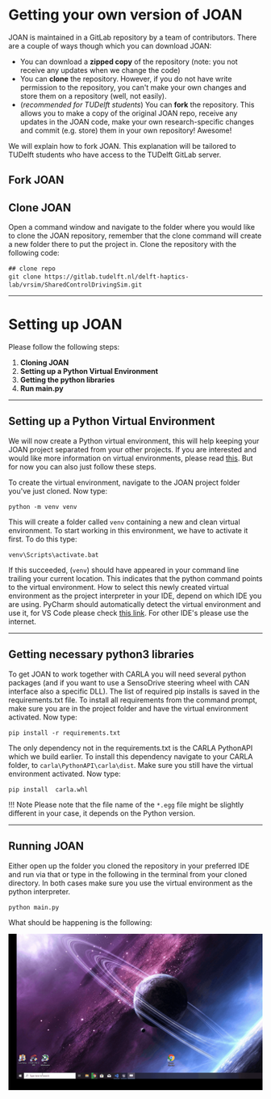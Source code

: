 # Getting your own version of JOAN

JOAN is maintained in a GitLab repository by a team of contributors. There are a couple of ways though which you can download JOAN:

- You can download a __zipped copy__ of the repository (note: you not receive any updates when we change the code)
- You can __clone__ the repository. However, if you do not have write permission to the repository, you can't make your own changes and store them on a repository (well, not easily).
- (_recommended for TUDelft students_) You can __fork__ the repository. This allows you to make a copy of the original JOAN repo, receive any updates in the JOAN code, make your own research-specific changes and commit (e.g. store) them in your own repository! Awesome!

We will explain how to fork JOAN. This explanation will be tailored to TUDelft students who have access to the TUDelft GitLab server.

## Fork JOAN


## Clone JOAN
Open a command window and navigate to the folder where you would like to clone the JOAN repository, remember that the clone command will create a new folder there to put the project in. 
Clone the repository with the following code:

    ## clone repo
    git clone https://gitlab.tudelft.nl/delft-haptics-lab/vrsim/SharedControlDrivingSim.git

---
# Setting up JOAN
Please follow the following steps:

1. __Cloning JOAN__
2. __Setting up a Python Virtual Environment__
3. __Getting the python libraries__
4. __Run main.py__


---
## Setting up a Python Virtual Environment
We will now create a Python virtual environment, this will help keeping your JOAN project separated from your other projects. If you are interested and would like more information on virtual environments, please read [this](https://docs.python.org/3/tutorial/venv.html). But for now you can also just follow these steps.

To create the virtual environment, navigate to the JOAN project folder you've just cloned. Now type:

    python -m venv venv

This will create a folder called `venv` containing a new and clean virtual environment. To start working in this environment, we have to activate it first. To do this type:

    venv\Scripts\activate.bat 

If this succeeded, (`venv`) should have appeared in your command line trailing your current location. This indicates that the python command points to the virtual environment.
How to select this newly created virtual environment as the project interpreter in your IDE, depend on which IDE you are using. PyCharm should automatically detect the virtual environment and use it, for VS Code please check [this link](https://stackoverflow.com/questions/54106071/how-to-setup-virtual-environment-for-python-in-vs-code). For other IDE's please use the internet.  

---
## Getting necessary python3 libraries
To get JOAN to work together with CARLA you will need several python packages (and if you want to use a SensoDrive steering wheel with CAN interface also a specific DLL). The list of required pip installs is saved in the requirements.txt file.
To install all requirements from the command prompt, make sure you are in the project folder and have the virtual environment activated. Now type: 

    pip install -r requirements.txt 

The only dependency not in the requirements.txt is the CARLA PythonAPI which we build earlier. To install this dependency navigate to your CARLA folder, to `carla\PythonAPI\carla\dist`. Make sure you still have the virtual environment activated. Now type:

    pip install  carla.whl
    
!!! Note
    Please note that the file name of the `*.egg` file might be slightly different in your case, it depends on the Python version.

---
## Running JOAN
Either open up the folder you cloned the repository in your preferred IDE and run via that or type in the following in the terminal from your cloned directory.
In both cases make sure you use the virtual environment as the python interpreter.

    python main.py

What should be happening is the following:

![alt text](gifs/JOAN.gif "Starting JOAN")